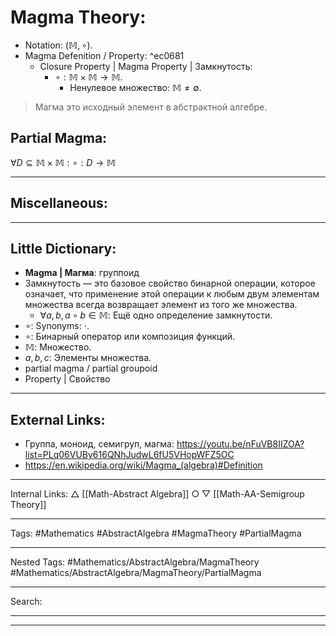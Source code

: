 # Magma Theory:
- Notation: $(\mathbb{M}, \circ)$.
- Magma Defenition / Property: ^ec0681
	- Сlosure Property | Magma Property | Замкнутость:
		- $\circ: \mathbb{M} \times \mathbb{M} \to \mathbb{M}$.
			- Ненулевое множество: $\mathbb{M} \neq \emptyset$.

 > Магма это исходный элемент в абстрактной алгебре.
## Partial Magma:
$\forall D \subseteq \mathbb{M} \times \mathbb{M}: \circ: D \to \mathbb{M}$
***
## Miscellaneous:
***
## Little Dictionary:
- **Magma | Магма**: группоид
- Замкнутость — это базовое свойство бинарной операции, которое означает, что применение этой операции к любым двум элементам множества всегда возвращает элемент из того же множества.
	- $\forall {a, b, a \circ b} \in \mathbb{M}$: Ещё одно определение замкнутости.
- $\circ$: Synonyms: $\cdot$.
- $\circ$: Бинарный оператор или композиция функций.
- $\mathbb{M}$: Множество.
- $a, b, c$: Элементы множества.
- partial magma / partial groupoid
- Property | Свойство
***
## External Links:
- Группа, моноид, семигруп, магма: https://youtu.be/nFuVB8IIZOA?list=PLq06VUBy616QNhJudwL6fU5VHopWFZ5OC
- https://en.wikipedia.org/wiki/Magma_(algebra)#Definition
***
Internal Links:
$\bigtriangleup$ [[Math-Abstract Algebra]]
$\bigcirc$
$\bigtriangledown$ [[Math-AA-Semigroup Theory]]
***
Tags: #Mathematics #AbstractAlgebra #MagmaTheory #PartialMagma
***
Nested Tags: #Mathematics/AbstractAlgebra/MagmaTheory #Mathematics/AbstractAlgebra/MagmaTheory/PartialMagma
***
Search:
***
***